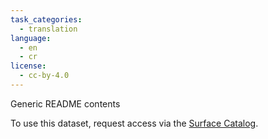 ```yaml
---
task_categories:
  - translation
language:
  - en
  - cr
license:
  - cc-by-4.0
---
```


Generic README contents

To use this dataset, request access via the [Surface Catalog](catalog.surfacedata.org/).
